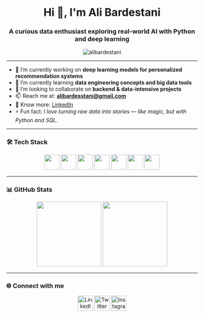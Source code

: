 <h1 align="center">Hi 👋, I'm Ali Bardestani</h1>
<h3 align="center">A curious data enthusiast exploring real-world AI with Python and deep learning</h3>

<p align="center">
  <img src="https://komarev.com/ghpvc/?username=alibardestani&label=Profile%20views&color=0e75b6&style=flat" alt="alibardestani" />
</p>

---

- 🔭 I’m currently working on **deep learning models for personalized recommendation systems**
- 🌱 I’m currently learning **data engineering concepts and big data tools**
- 👯 I’m looking to collaborate on **backend & data-intensive projects**
- 📫 Reach me at: **alibardesstani@gmail.com**
- 📄 Know more: [LinkedIn](https://www.linkedin.com/in/alibardestani)
- ⚡ Fun fact: *I love turning raw data into stories — like magic, but with Python and SQL.*

---

### 🛠️ Tech Stack

<p align="center">
  <img src="https://cdn.jsdelivr.net/gh/devicons/devicon/icons/python/python-original.svg" height="40" />
  <img src="https://cdn.jsdelivr.net/gh/devicons/devicon/icons/mysql/mysql-original-wordmark.svg" height="40" />
  <img src="https://cdn.jsdelivr.net/gh/devicons/devicon/icons/laravel/laravel-plain-wordmark.svg" height="40" />
  <img src="https://cdn.jsdelivr.net/gh/devicons/devicon/icons/git/git-original.svg" height="40" />
  <img src="https://cdn.jsdelivr.net/gh/devicons/devicon/icons/pytorch/pytorch-original.svg" height="40" />
  <img src="https://cdn.jsdelivr.net/gh/devicons/devicon/icons/tensorflow/tensorflow-original.svg" height="40" />
  <img src="https://cdn.jsdelivr.net/gh/devicons/devicon/icons/linux/linux-original.svg" height="40" />
</p>

---

### 📊 GitHub Stats

<p align="center">
  <img src="https://github-readme-stats.vercel.app/api?username=alibardestani&show_icons=true&theme=default" height="170" />
  <img src="https://github-readme-stats.vercel.app/api/top-langs/?username=alibardestani&layout=compact&theme=default" height="170"/>
</p>

---

### 🌐 Connect with me

<p align="center">
  <a href="https://linkedin.com/in/alibardestani"><img src="https://skillicons.dev/icons?i=linkedin" height="40" alt="LinkedIn"/></a>
  <a href="https://twitter.com/alibardesstani"><img src="https://skillicons.dev/icons?i=twitter" height="40" alt="Twitter"/></a>
  <a href="https://instagram.com/alibardesstani"><img src="https://skillicons.dev/icons?i=instagram" height="40" alt="Instagram"/></a>
</p>
